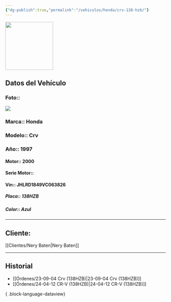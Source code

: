 ```yaml
---
{"dg-publish":true,"permalink":"/vehiculos/honda/crv-138-hzb/"}
---
```


<img src="https://lh3.googleusercontent.com/d/137fl3TIZ0-PU8b-Pt0bsjclwHub_u78G" width="150">

## Datos del Vehículo 
### Foto:: 
<img src="https://lh3.googleusercontent.com/d/1MD1qP-0J2gt7oJ6hGMPzK1chsCRwAZ0i">

### Marca:: Honda
### Modelo:: Crv
### Año:: 1997
#### Motor:: 2000
#### Serie Motor:: 
#### Vin:: JHLRD1849VC063826
##### Placa:: 138HZB
##### Color:: Azul
---

## Cliente:

[[Clientes/Nery Baten\|Nery Baten]]

---

## Historial

- [[Órdenes/23-09-04 Crv (138HZB)\|23-09-04 Crv (138HZB)]]
- [[Órdenes/24-04-12 CR-V (138HZB)\|24-04-12 CR-V (138HZB)]]

{ .block-language-dataview} 